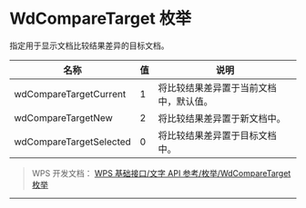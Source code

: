 # WdCompareTarget 枚举

指定用于显示文档比较结果差异的目标文档。

| 名称                    | 值  | 说明                                   |
|-------------------------|-----|----------------------------------------|
| wdCompareTargetCurrent  | 1   | 将比较结果差异置于当前文档中，默认值。 |
| wdCompareTargetNew      | 2   | 将比较结果差异置于新文档中。           |
| wdCompareTargetSelected | 0   | 将比较结果差异置于目标文档中。         |

> WPS 开发文档： [WPS 基础接口/文字 API 参考/枚举/WdCompareTarget 枚举](https://qn.cache.wpscdn.cn/encs/doc/office_v19/topics/WPS%20%E5%9F%BA%E7%A1%80%E6%8E%A5%E5%8F%A3/%E6%96%87%E5%AD%97%20API%20%E5%8F%82%E8%80%83/%E6%9E%9A%E4%B8%BE/WdCompareTarget%20%E6%9E%9A%E4%B8%BE.html)

------------------------------------------------------------------------
